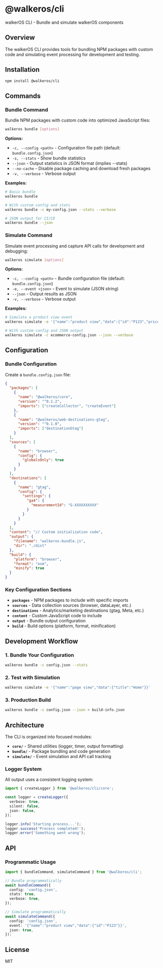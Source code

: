 # @walkeros/cli

walkerOS CLI - Bundle and simulate walkerOS components

## Overview

The walkerOS CLI provides tools for bundling NPM packages with custom code and
simulating event processing for development and testing.

## Installation

```bash
npm install @walkeros/cli
```

## Commands

### Bundle Command

Bundle NPM packages with custom code into optimized JavaScript files:

```bash
walkeros bundle [options]
```

**Options:**

- `-c, --config <path>` - Configuration file path (default:
  `bundle.config.json`)
- `-s, --stats` - Show bundle statistics
- `--json` - Output statistics in JSON format (implies --stats)
- `--no-cache` - Disable package caching and download fresh packages
- `-v, --verbose` - Verbose output

**Examples:**

```bash
# Basic bundle
walkeros bundle

# With custom config and stats
walkeros bundle -c my-config.json --stats --verbose

# JSON output for CI/CD
walkeros bundle --json
```

### Simulate Command

Simulate event processing and capture API calls for development and debugging:

```bash
walkeros simulate [options]
```

**Options:**

- `-c, --config <path>` - Bundle configuration file (default:
  `bundle.config.json`)
- `-e, --event <json>` - Event to simulate (JSON string)
- `--json` - Output results as JSON
- `-v, --verbose` - Verbose output

**Examples:**

```bash
# Simulate a product view event
walkeros simulate -e '{"name":"product view","data":{"id":"P123","price":99.99}}'

# With custom config and JSON output
walkeros simulate -c ecommerce-config.json --json --verbose
```

## Configuration

### Bundle Configuration

Create a `bundle.config.json` file:

```json
{
  "packages": [
    {
      "name": "@walkeros/core",
      "version": "^0.1.2",
      "imports": ["createCollector", "createEvent"]
    },
    {
      "name": "@walkeros/web-destinations-gtag",
      "version": "^0.1.0",
      "imports": ["destinationGtag"]
    }
  ],
  "sources": [
    {
      "name": "browser",
      "config": {
        "globalsOnly": true
      }
    }
  ],
  "destinations": [
    {
      "name": "gtag",
      "config": {
        "settings": {
          "ga4": {
            "measurementId": "G-XXXXXXXXXX"
          }
        }
      }
    }
  ],
  "content": "// Custom initialization code",
  "output": {
    "filename": "walkeros-bundle.js",
    "dir": "./dist"
  },
  "build": {
    "platform": "browser",
    "format": "esm",
    "minify": true
  }
}
```

### Key Configuration Sections

- **`packages`** - NPM packages to include with specific imports
- **`sources`** - Data collection sources (browser, dataLayer, etc.)
- **`destinations`** - Analytics/marketing destinations (gtag, Meta, etc.)
- **`content`** - Custom JavaScript code to include
- **`output`** - Bundle output configuration
- **`build`** - Build options (platform, format, minification)

## Development Workflow

### 1. Bundle Your Configuration

```bash
walkeros bundle -c config.json --stats
```

### 2. Test with Simulation

```bash
walkeros simulate -e '{"name":"page view","data":{"title":"Home"}}'
```

### 3. Production Build

```bash
walkeros bundle -c config.json --json > build-info.json
```

## Architecture

The CLI is organized into focused modules:

- **`core/`** - Shared utilities (logger, timer, output formatting)
- **`bundle/`** - Package bundling and code generation
- **`simulate/`** - Event simulation and API call tracking

### Logger System

All output uses a consistent logging system:

```typescript
import { createLogger } from '@walkeros/cli/core';

const logger = createLogger({
  verbose: true,
  silent: false,
  json: false,
});

logger.info('Starting process...');
logger.success('Process completed!');
logger.error('Something went wrong');
```

## API

### Programmatic Usage

```typescript
import { bundleCommand, simulateCommand } from '@walkeros/cli';

// Bundle programmatically
await bundleCommand({
  config: 'config.json',
  stats: true,
  verbose: true,
});

// Simulate programmatically
await simulateCommand({
  config: 'config.json',
  event: '{"name":"product view","data":{"id":"P123"}}',
  json: true,
});
```

## License

MIT
